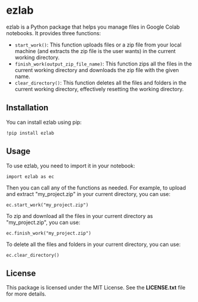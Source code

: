 # ezlab

ezlab is a Python package that helps you manage files in Google Colab notebooks. It provides three functions:

- `start_work()`: This function uploads files or a zip file from your local machine (and extracts the zip file is the user wants) in the current working directory.
- `finish_work(output_zip_file_name)`: This function zips all the files in the current working directory and downloads the zip file with the given name.
- `clear_directory()`: This function deletes all the files and folders in the current working directory, effectively resetting the working directory.

## Installation

You can install ezlab using pip:

` !pip install ezlab `


## Usage

To use ezlab, you need to import it in your notebook:

`import ezlab as ec`


Then you can call any of the functions as needed. For example, to upload and extract "my_project.zip" in your current directory, you can use:

`ec.start_work("my_project.zip")`


To zip and download all the files in your current directory as "my_project.zip", you can use:

`ec.finish_work("my_project.zip")`


To delete all the files and folders in your current directory, you can use:

`ec.clear_directory()`


## License

This package is licensed under the MIT License. See the __LICENSE.txt__ file for more details.